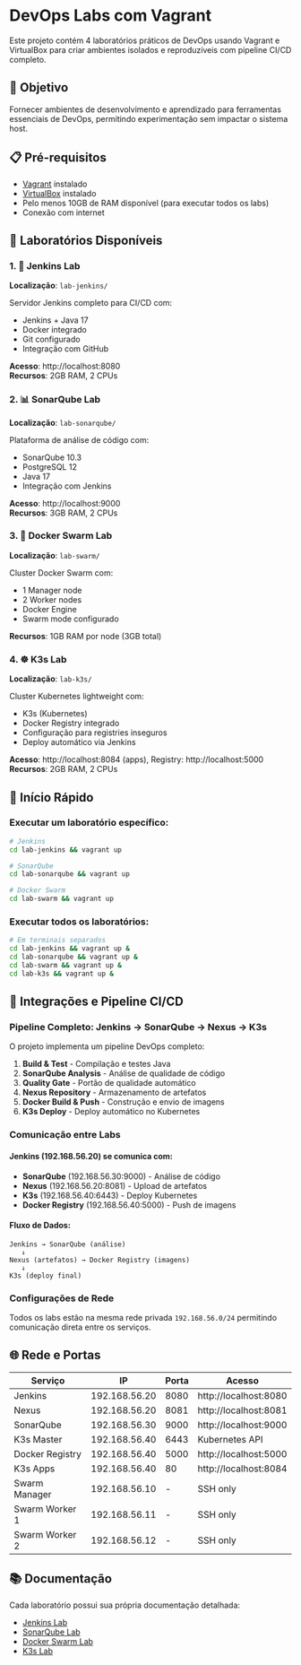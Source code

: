 # DevOps Labs com Vagrant

Este projeto contém 4 laboratórios práticos de DevOps usando Vagrant e VirtualBox para criar ambientes isolados e reproduzíveis com pipeline CI/CD completo.

## 🎯 Objetivo

Fornecer ambientes de desenvolvimento e aprendizado para ferramentas essenciais de DevOps, permitindo experimentação sem impactar o sistema host.

## 📋 Pré-requisitos

- [Vagrant](https://www.vagrantup.com/downloads) instalado
- [VirtualBox](https://www.virtualbox.org/wiki/Downloads) instalado
- Pelo menos 10GB de RAM disponível (para executar todos os labs)
- Conexão com internet

## 🧪 Laboratórios Disponíveis

### 1. 🔧 Jenkins Lab
**Localização**: `lab-jenkins/`

Servidor Jenkins completo para CI/CD com:
- Jenkins + Java 17
- Docker integrado
- Git configurado
- Integração com GitHub

**Acesso**: http://localhost:8080  
**Recursos**: 2GB RAM, 2 CPUs

### 2. 📊 SonarQube Lab
**Localização**: `lab-sonarqube/`

Plataforma de análise de código com:
- SonarQube 10.3
- PostgreSQL 12
- Java 17
- Integração com Jenkins

**Acesso**: http://localhost:9000  
**Recursos**: 3GB RAM, 2 CPUs

### 3. 🐳 Docker Swarm Lab
**Localização**: `lab-swarm/`

Cluster Docker Swarm com:
- 1 Manager node
- 2 Worker nodes
- Docker Engine
- Swarm mode configurado

**Recursos**: 1GB RAM por node (3GB total)

### 4. ☸️ K3s Lab
**Localização**: `lab-k3s/`

Cluster Kubernetes lightweight com:
- K3s (Kubernetes)
- Docker Registry integrado
- Configuração para registries inseguros
- Deploy automático via Jenkins

**Acesso**: http://localhost:8084 (apps), Registry: http://localhost:5000  
**Recursos**: 2GB RAM, 2 CPUs

## 🚀 Início Rápido

### Executar um laboratório específico:
```bash
# Jenkins
cd lab-jenkins && vagrant up

# SonarQube
cd lab-sonarqube && vagrant up

# Docker Swarm
cd lab-swarm && vagrant up
```

### Executar todos os laboratórios:
```bash
# Em terminais separados
cd lab-jenkins && vagrant up &
cd lab-sonarqube && vagrant up &
cd lab-swarm && vagrant up &
cd lab-k3s && vagrant up &
```

## 🔗 Integrações e Pipeline CI/CD

### Pipeline Completo: Jenkins → SonarQube → Nexus → K3s
O projeto implementa um pipeline DevOps completo:

1. **Build & Test** - Compilação e testes Java
2. **SonarQube Analysis** - Análise de qualidade de código
3. **Quality Gate** - Portão de qualidade automático
4. **Nexus Repository** - Armazenamento de artefatos
5. **Docker Build & Push** - Construção e envio de imagens
6. **K3s Deploy** - Deploy automático no Kubernetes

### Comunicação entre Labs

#### Jenkins (192.168.56.20) se comunica com:
- **SonarQube** (192.168.56.30:9000) - Análise de código
- **Nexus** (192.168.56.20:8081) - Upload de artefatos
- **K3s** (192.168.56.40:6443) - Deploy Kubernetes
- **Docker Registry** (192.168.56.40:5000) - Push de imagens

#### Fluxo de Dados:
```
Jenkins → SonarQube (análise)
   ↓
Nexus (artefatos) → Docker Registry (imagens)
   ↓
K3s (deploy final)
```

### Configurações de Rede
Todos os labs estão na mesma rede privada `192.168.56.0/24` permitindo comunicação direta entre os serviços.


## 🌐 Rede e Portas

| Serviço | IP | Porta | Acesso |
|---------|----|----|--------|
| Jenkins | 192.168.56.20 | 8080 | http://localhost:8080 |
| Nexus | 192.168.56.20 | 8081 | http://localhost:8081 |
| SonarQube | 192.168.56.30 | 9000 | http://localhost:9000 |
| K3s Master | 192.168.56.40 | 6443 | Kubernetes API |
| Docker Registry | 192.168.56.40 | 5000 | http://localhost:5000 |
| K3s Apps | 192.168.56.40 | 80 | http://localhost:8084 |
| Swarm Manager | 192.168.56.10 | - | SSH only |
| Swarm Worker 1 | 192.168.56.11 | - | SSH only |
| Swarm Worker 2 | 192.168.56.12 | - | SSH only |


## 📚 Documentação

Cada laboratório possui sua própria documentação detalhada:
- [Jenkins Lab](lab-jenkins/README.md)
- [SonarQube Lab](lab-sonarqube/README.md)
- [Docker Swarm Lab](lab-swarm/README.md)
- [K3s Lab](lab-k3s/README.md)


